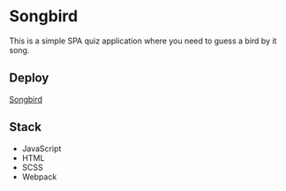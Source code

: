 # Songbird

This is a simple SPA quiz application where you need to guess a bird by it song.

## Deploy

[Songbird](https://carphatiansnake.github.io/songbird/)

## Stack

- JavaScript
- HTML
- SCSS
- Webpack
